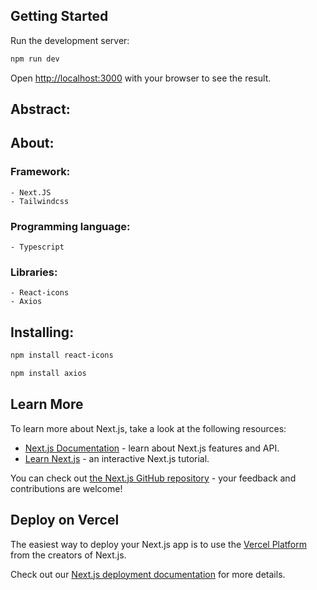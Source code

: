## Getting Started

Run the development server:

```bash
npm run dev
```

Open [http://localhost:3000](http://localhost:3000) with your browser to see the result.
## Abstract:

## About:
### Framework: 
    - Next.JS
    - Tailwindcss
### Programming language: 
    - Typescript
### Libraries:
    - React-icons
    - Axios
## Installing:
```bash
npm install react-icons
```
```bash
npm install axios
```
## Learn More

To learn more about Next.js, take a look at the following resources:

- [Next.js Documentation](https://nextjs.org/docs) - learn about Next.js features and API.
- [Learn Next.js](https://nextjs.org/learn) - an interactive Next.js tutorial.

You can check out [the Next.js GitHub repository](https://github.com/vercel/next.js) - your feedback and contributions are welcome!

## Deploy on Vercel

The easiest way to deploy your Next.js app is to use the [Vercel Platform](https://vercel.com/new?utm_medium=default-template&filter=next.js&utm_source=create-next-app&utm_campaign=create-next-app-readme) from the creators of Next.js.

Check out our [Next.js deployment documentation](https://nextjs.org/docs/app/building-your-application/deploying) for more details.

